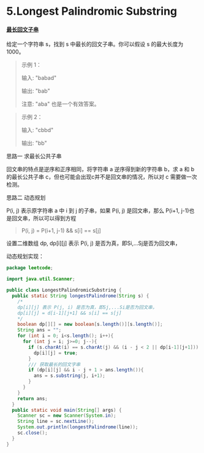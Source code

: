 # 5.Longest Palindromic Substring

#### [最长回文子串](<https://leetcode-cn.com/problems/longest-palindromic-substring/>)

给定一个字符串 s，找到 s 中最长的回文子串。你可以假设 s 的最大长度为 1000。

> 示例 1：
>
> 输入: "babad"
> 
> 输出: "bab"
>
> 注意: "aba" 也是一个有效答案。

> 示例 2：
>
> 输入: "cbbd"
>
> 输出: "bb"

思路一 求最长公共子串

回文串的特点是逆序和正序相同，将字符串 a 逆序得到新的字符串 b，求 a 和 b 的最长公共子串 c，但也可能会出现c并不是回文串的情况，所以对 c 需要做一次检测。

思路二 动态规划

P(i, j) 表示原字符串 a 中 i 到 j 的子串，如果 P(i, j) 是回文串，那么 P(i+1, j-1)也是回文串，所以可以得到方程
> P(i, j) = P(i+1, j-1) && s[i] == s[j]

设置二维数组 dp, dp[i][j] 表示 P(i, j) 是否为真，即Si,...Sj是否为回文串，  

动态规划实现：

```Java
package leetcode;

import java.util.Scanner;

public class LongestPalindromicSubstring {
  public static String longestPalindrome(String s) {
    /*
    dp[i][j] 表示 P(j, i) 是否为真，即Sj,...Si是否为回文串，
    dp[i][j] = d[i-1][j+1] && s[i] == s[j]  
    */
    boolean dp[][] = new boolean[s.length()][s.length()];
    String ans = "";
    for (int i = 0; i<s.length(); i++){
      for (int j = i; j>=0; j--){
        if (s.charAt(i) == s.charAt(j) && (i - j < 2 || dp[i-1][j+1])) {
          dp[i][j] = true;
        }
        /// 获取最长的回文字串
        if (dp[i][j] && i - j + 1 > ans.length()){
          ans = s.substring(j, i+1);
        }
      }
    }
    return ans;
  }
  public static void main(String[] args) {
    Scanner sc = new Scanner(System.in);
    String line = sc.nextLine();
    System.out.println(longestPalindrome(line));
    sc.close();
  }
}

```